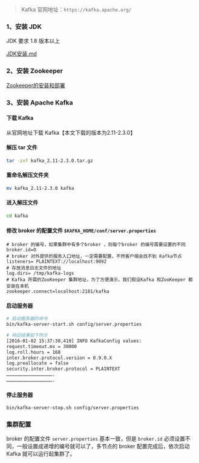 > Kafka 官网地址：`https://kafka.apache.org/`

### 1、安装 JDK

JDK 要求 1.8 版本以上 

 [JDK安装.md](..\Other\JDK安装.md) 

### 2、安装 Zookeeper

[Zookeeper的安装和部署](../Zookeeper/Zookeeper安装和部署.md)

### 3、安装 Apache Kafka

#### 下载 Kafka

从官网地址下载 Kafka【本文下载的版本为2.11-2.3.0】

#### 解压 tar 文件

```sh
tar -zxf kafka_2.11-2.3.0.tar.gz
```

#### 重命名解压文件夹

```sh
mv kafka_2.11-2.3.0 kafka
```

#### 进入解压文件

```sh
cd kafka
```

#### 修改 broker 的配置文件 `$KAFKA_HOME/conf/server.properties`

```properties
# broker 的编号，如果集群中有多个broker ，则每个broker 的编号需要设置的不同
broker.id=O
# broker 对外提供的服务入口地址，一定需要配置，不然客户端会找不到 Kafka节点
listeners= PLAINTEXT://localhost:9092
# 存放消息日志文件的地址
log.dirs= /tmp/kafka-logs
# Kafka 所需的ZooKeeper 集群地址，为了方便演示，我们假设Kafka 和ZooKeeper 都安装在本机
zookeeper.connect=localhost:2181/kafka
```

#### 启动服务器

```sh
# 启动服务器的命令
bin/kafka-server-start.sh config/server.properties

# 响应结果如下所示
[2016-01-02 15:37:30,410] INFO KafkaConfig values:
request.timeout.ms = 30000
log.roll.hours = 168
inter.broker.protocol.version = 0.9.0.X
log.preallocate = false
security.inter.broker.protocol = PLAINTEXT
…………………………………………….
…………………………………………….
```

#### 停止服务器

```sh
bin/kafka-server-stop.sh config/server.properties
```

### 集群配置

broker 的配置文件 `server.properties` 基本一致，但是 `broker.id` 必须设置不同，一般设置成递增的编号就可以了，多节点的 broker 配置完成后，依次启动 Kafka 就可以运行起集群了。